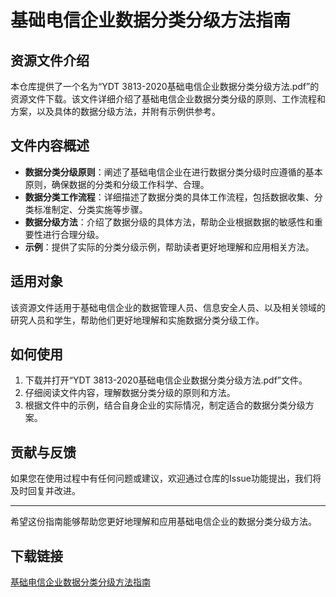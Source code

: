 # 基础电信企业数据分类分级方法指南

## 资源文件介绍

本仓库提供了一个名为“YDT 3813-2020基础电信企业数据分类分级方法.pdf”的资源文件下载。该文件详细介绍了基础电信企业数据分类分级的原则、工作流程和方案，以及具体的数据分级方法，并附有示例供参考。

## 文件内容概述

- **数据分类分级原则**：阐述了基础电信企业在进行数据分类分级时应遵循的基本原则，确保数据的分类和分级工作科学、合理。
- **数据分类工作流程**：详细描述了数据分类的具体工作流程，包括数据收集、分类标准制定、分类实施等步骤。
- **数据分级方法**：介绍了数据分级的具体方法，帮助企业根据数据的敏感性和重要性进行合理分级。
- **示例**：提供了实际的分类分级示例，帮助读者更好地理解和应用相关方法。

## 适用对象

该资源文件适用于基础电信企业的数据管理人员、信息安全人员、以及相关领域的研究人员和学生，帮助他们更好地理解和实施数据分类分级工作。

## 如何使用

1. 下载并打开“YDT 3813-2020基础电信企业数据分类分级方法.pdf”文件。
2. 仔细阅读文件内容，理解数据分类分级的原则和方法。
3. 根据文件中的示例，结合自身企业的实际情况，制定适合的数据分类分级方案。

## 贡献与反馈

如果您在使用过程中有任何问题或建议，欢迎通过仓库的Issue功能提出，我们将及时回复并改进。

---

希望这份指南能够帮助您更好地理解和应用基础电信企业的数据分类分级方法。

## 下载链接

[基础电信企业数据分类分级方法指南](https://pan.quark.cn/s/57d3f29bc026)